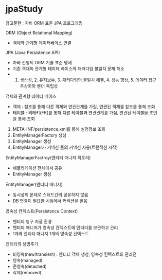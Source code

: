 # jpaStudy

참고문헌 : 자바 ORM 표준 JPA 프로그래밍

ORM (Object Relational Mapping)
  - 객체와 관계형 데이터베이스 연결
 
JPA (Java Persistence API)
  - 자바 진영의 ORM 기술 표준 명세
  - 기존 객체와 관계형 데이터 베이스의 패러다임 불일치 문제 해소
  - 1. 생산성, 2. 유지보수, 3. 패러다임의 불일치 해결, 4. 성능 향상, 5. 데이터 접근 추상화와 벤더 독립성
  
객체와 관계형 데이터 베이스
  - 객체 : 참조를 통해 다른 객체와 연관관계를 가짐, 연관된 객체를 참조를 통해 조회
  - 테이블 : 외래키(FK)를 통해 다른 테이블과 연관관계를 가짐, 연관된 테이블을 조인을 통해 조회

1. META-INF/persistence.xml를 통해 설정정보 조회 
2. EntityManagerFactory 생성
3. EntityManager 생성
4. EntityManager가 커넥션 풀의 커넥션 사용(트랜잭션 시작)

EntityManagerFactroy(엔티티 매니저 팩토리)
  - 애플리케이션 전체에서 공유
  - EntityManager 생성

EntityManager(엔티티 매니저)
  - 동시성의 문제로 스레드간의 공유하지 않음
  - DB 연결이 필요한 시점에서 커넥션을 얻음
  
영속성 컨텍스트(Persistence Context)
  - 엔티티 영구 저장 환경
  - 엔티티 매니저가 영속성 컨텍스트에 엔티티를 보관하고 관리
  - 1개의 엔티티 매니저 1개의 영속성 컨텍스트
  
엔티티의 생명주기
  - 비영속(new/transient) : 엔티티 객체 생성, 영속성 컨텍스트의 관리전
  - 영속(managed)
  - 준영속(detached)
  - 삭제(removed)
